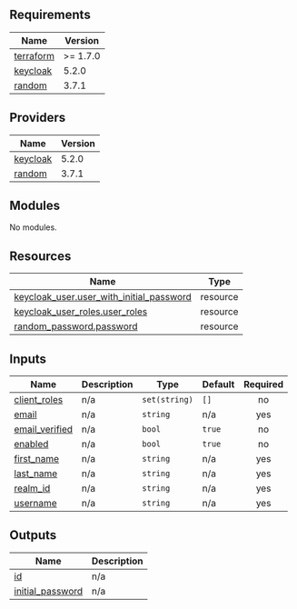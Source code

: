 <!-- BEGIN_TF_DOCS -->
## Requirements

| Name | Version |
|------|---------|
| <a name="requirement_terraform"></a> [terraform](#requirement\_terraform) | >= 1.7.0 |
| <a name="requirement_keycloak"></a> [keycloak](#requirement\_keycloak) | 5.2.0 |
| <a name="requirement_random"></a> [random](#requirement\_random) | 3.7.1 |

## Providers

| Name | Version |
|------|---------|
| <a name="provider_keycloak"></a> [keycloak](#provider\_keycloak) | 5.2.0 |
| <a name="provider_random"></a> [random](#provider\_random) | 3.7.1 |

## Modules

No modules.

## Resources

| Name | Type |
|------|------|
| [keycloak_user.user_with_initial_password](https://registry.terraform.io/providers/keycloak/keycloak/5.2.0/docs/resources/user) | resource |
| [keycloak_user_roles.user_roles](https://registry.terraform.io/providers/keycloak/keycloak/5.2.0/docs/resources/user_roles) | resource |
| [random_password.password](https://registry.terraform.io/providers/hashicorp/random/3.7.1/docs/resources/password) | resource |

## Inputs

| Name | Description | Type | Default | Required |
|------|-------------|------|---------|:--------:|
| <a name="input_client_roles"></a> [client\_roles](#input\_client\_roles) | n/a | `set(string)` | `[]` | no |
| <a name="input_email"></a> [email](#input\_email) | n/a | `string` | n/a | yes |
| <a name="input_email_verified"></a> [email\_verified](#input\_email\_verified) | n/a | `bool` | `true` | no |
| <a name="input_enabled"></a> [enabled](#input\_enabled) | n/a | `bool` | `true` | no |
| <a name="input_first_name"></a> [first\_name](#input\_first\_name) | n/a | `string` | n/a | yes |
| <a name="input_last_name"></a> [last\_name](#input\_last\_name) | n/a | `string` | n/a | yes |
| <a name="input_realm_id"></a> [realm\_id](#input\_realm\_id) | n/a | `string` | n/a | yes |
| <a name="input_username"></a> [username](#input\_username) | n/a | `string` | n/a | yes |

## Outputs

| Name | Description |
|------|-------------|
| <a name="output_id"></a> [id](#output\_id) | n/a |
| <a name="output_initial_password"></a> [initial\_password](#output\_initial\_password) | n/a |
<!-- END_TF_DOCS -->